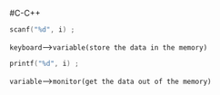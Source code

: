 #C-C++

```C
scanf("%d", i) ;
```
`keyboard`-->`variable(store the data in the memory)`

```C
printf("%d", i) ;
```
`variable`-->`monitor(get the data out of the memory)`
